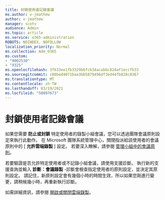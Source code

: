 ```yaml
---
title: 封鎖使用者記錄會議
ms.author: v-jmathew
author: v-jmathew
manager: scotv
audience: Admin
ms.topic: article
ms.service: o365-administration
ROBOTS: NOINDEX, NOFOLLOW
localization_priority: Normal
ms.collection: Adm_O365
ms.custom:
- "9002530"
- "9325"
ms.openlocfilehash: 3f633ee1fb3329b6fc634acabbc824af1eccfb33
ms.sourcegitcommit: c08bed4071baa3bb5879496df3ed44fb828c8367
ms.translationtype: MT
ms.contentlocale: zh-TW
ms.lasthandoff: 03/19/2021
ms.locfileid: "50897673"
---
```

# <a name="block-user-from-recording-meetings"></a>封鎖使用者記錄會議

如果您需要 **防止或封鎖** 特定使用者的錄製小組會議，您可以透過團隊會議原則設定來執行此動作。 在 Microsoft 團隊系統管理中心，關閉指派給該使用者的會議原則中的 [ **允許雲端錄製** ] 設定。 若要深入瞭解，請參閱 [管理小組中的會議原則](https://docs.microsoft.com/microsoftteams/meeting-policies-in-teams#allow-cloud-recording)。

若要驗證是否允許特定使用者或不記錄小組會議，請使用支援診斷。 執行新的支援查詢並輸入 **診斷：會議錄製** -診斷會檢查指定使用者的原則設定，並決定其原則設定。 請記住，新原則設定會有幾個小時的時間生效，所以如果您剛進行變更，請稍候幾小時，再重新執行診斷。

如需詳細資訊，請參閱 [開啟或關閉雲端錄製](https://docs.microsoft.com/microsoftteams/cloud-recording#turn-on-or-turn-off-cloud-recording)。
